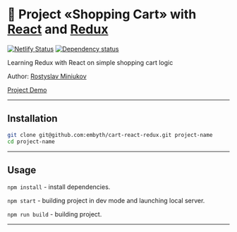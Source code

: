 # :shopping_cart: Project «Shopping Cart» with [React](https://reactjs.org/) and [Redux](https://redux.js.org/)

[![Netlify Status][netlify-image]][netlify-url]
[![Dependency status][dependency-image]][dependency-url]

Learning Redux with React on simple shopping cart logic

Author: [Rostyslav Miniukov](https://github.com/embyth/)

[Project Demo](https://shopping-cart-react-redux.netlify.app/)

---

## Installation

```bash
git clone git@github.com:embyth/cart-react-redux.git project-name
cd project-name
```

---

## Usage

`npm install` - install dependencies.

`npm start` - building project in dev mode and launching local server.

`npm run build` - building project.

---

[netlify-image]: https://api.netlify.com/api/v1/badges/e2dd0584-e8cf-4217-a9a9-a9f9038e0981/deploy-status
[netlify-url]: https://app.netlify.com/sites/shopping-cart-react-redux/deploys
[dependency-image]: https://david-dm.org/embyth/cart-react-redux/dev-status.svg?style=flat-square
[dependency-url]: https://david-dm.org/embyth/cart-react-redux?type=dev
